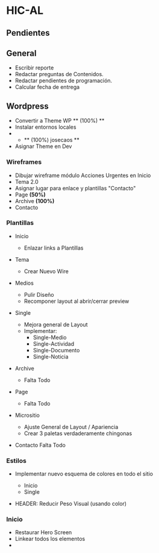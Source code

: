 # HIC-AL

## Pendientes


## General

- Escribir reporte
- Redactar preguntas de Contenidos.
- Redactar pendientes de programación.
- Calcular fecha de entrega


## Wordpress

- Convertir a Theme WP ** (100%) **
- Instalar entornos locales
- - ** (100%) josecaos **
- Asignar Theme en Dev


### Wireframes
   - Dibujar wireframe módulo Acciones Urgentes en Inicio
   - Tema 2.0
   - Asignar lugar para enlace y plantillas "Contacto"
   - Page **(50%)**
   - Archive **(100%)**
   - Contacto

### Plantillas

- Inicio
   - Enlazar links a Plantillas
- Tema
   - Crear Nuevo Wire
- Medios
   - Pulir Diseño
   - Recomponer layout al abrir/cerrar preview
- Single
   - Mejora general de Layout
   - Implementar:
      - Single-Medio
      - Single-Actividad
      - Single-Documento
      - Single-Noticia

- Archive
   - Falta Todo

- Page
   - Falta Todo

- Micrositio
   - Ajuste General de Layout / Apariencia
   - Crear 3 paletas verdaderamente chingonas

- Contacto
   Falta Todo

### Estilos

- Implementar nuevo esquema de colores en todo el sitio
   - Inicio
   - Single

- HEADER: Reducir Peso Visual (usando color)



### Inicio

- Restaurar Hero Screen
- Linkear todos los elementos
-
